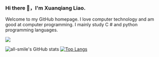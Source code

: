 ### Hi there 👋，I'm Xuanqiang Liao.

Welcome to my GitHub homepage. I love computer technology and am good at computer programming. I mainly study C # and python programming languages.

![](https://img.shields.io/badge/Email-liaoxuanqiang%40live.com-blue)

![all-smile's GitHub stats](https://github-readme-stats.vercel.app/api?username=liaoxuanqiang&show_icons=true&theme=default)
[![Top Langs](https://github-readme-stats.vercel.app/api/top-langs/?username=liaoxuanqiang&layout=compact)](https://github.com/anuraghazra/github-readme-stats)
